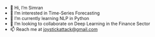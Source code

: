 - 👋 Hi, I’m Simran
- 👀 I’m interested in Time-Series Forecasting
- 🌱 I’m currently learning NLP in Python
- 💞️ I’m looking to collaborate on Deep Learning in the Finance Sector
- 📫 Reach me at joystickattack@gmail.com

<!---
simransinghgulati/simransinghgulati is a ✨ special ✨ repository because its `README.md` (this file) appears on your GitHub profile.
You can click the Preview link to take a look at your changes.
--->
